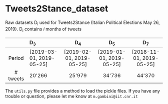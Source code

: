 # Tweets2Stance_dataset
Raw datasets D<sub>i</sub> used for Tweets2Stance (Italian Political Elections May 26, 2019). D<sub>i</sub> contains _i_ months of tweets

|            | D<sub>3</sub>            |      D<sub>4</sub>       |      D<sub>5</sub>       |      D<sub>7</sub>       |
|:----------:|:-------------------------|:------------------------:|:------------------------:|:------------------------:|
|   Period   | [2019-03-01, 2019-05-25] | [2019-02-01, 2019-05-25] | [2019-01-01, 2019-05-25] | [2018-11-01, 2019-05-25] |
|  # tweets  | 20'266                   |          25'979          |          34'736          |          44'370          |

The `utils.py` file provides a method to load the pickle files. If you have any trouble or question, please let me know at `m.gambini@iit.cnr.it`
